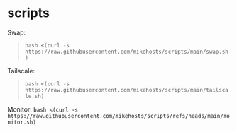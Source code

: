 # scripts

Swap: 
>```bash <(curl -s https://raw.githubusercontent.com/mikehosts/scripts/main/swap.sh)```


Tailscale:
>```bash <(curl -s https://raw.githubusercontent.com/mikehosts/scripts/main/tailscale.sh)```


Monitor:
```bash <(curl -s https://raw.githubusercontent.com/mikehosts/scripts/refs/heads/main/monitor.sh)```
